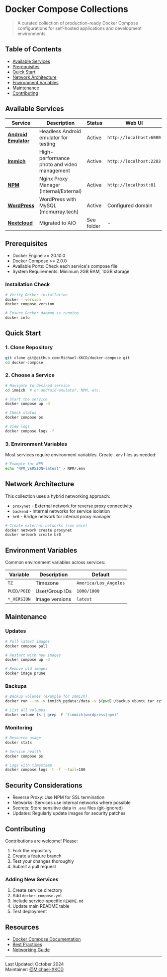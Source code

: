 # Docker Compose Collections

> A curated collection of production-ready Docker Compose configurations for self-hosted applications and development environments.

## Table of Contents

- [Available Services](#available-services)
- [Prerequisites](#prerequisites)
- [Quick Start](#quick-start)
- [Network Architecture](#network-architecture)
- [Environment Variables](#environment-variables)
- [Maintenance](#maintenance)
- [Contributing](#contributing)

## Available Services

| Service | Description | Status | Web UI |
|---------|-------------|--------|--------|
| **[Android Emulator](./android-emulator/)** | Headless Android emulator for testing | Active | `http://localhost:6080` |
| **[Immich](./immich/)** | High-performance photo and video management | Active | `http://localhost:2283` |
| **[NPM](./NPM/)** | Nginx Proxy Manager (Internal/External) | Active | `http://localhost:81` |
| **[WordPress](./wordpress/)** | WordPress with MySQL (mcmurray.tech) | Active | Configured domain |
| **[Nextcloud](./nextcloud/)** | Migrated to AIO | See folder | - |

## Prerequisites

- Docker Engine >= 20.10.0
- Docker Compose >= 2.0.0
- Available Ports: Check each service's compose file
- System Requirements: Minimum 2GB RAM, 10GB storage

### Installation Check

```bash
# Verify Docker installation
docker --version
docker compose version

# Ensure Docker daemon is running
docker info
```

## Quick Start

### 1. Clone Repository

```bash
git clone git@github.com:Michael-XKCD/docker-compose.git
cd docker-compose
```

### 2. Choose a Service

```bash
# Navigate to desired service
cd immich  # or android-emulator, NPM, etc.

# Start the service
docker compose up -d

# Check status
docker compose ps

# View logs
docker compose logs -f
```

### 3. Environment Variables

Most services require environment variables. Create `.env` files as needed:

```bash
# Example for NPM
echo "NPM_VERSION=latest" > NPM/.env
```

## Network Architecture

This collection uses a hybrid networking approach:

- `proxynet` - External network for reverse proxy connectivity
- `backend` - Internal networks for service isolation
- `br0` - Bridge network for internal proxy manager

```bash
# Create external networks (run once)
docker network create proxynet
docker network create br0
```

## Environment Variables

Common environment variables across services:

| Variable | Description | Default |
|----------|-------------|----------|
| `TZ` | Timezone | `America/Los_Angeles` |
| `PUID/PGID` | User/Group IDs | `1000/1000` |
| `*_VERSION` | Image versions | `latest` |

## Maintenance

### Updates

```bash
# Pull latest images
docker compose pull

# Restart with new images
docker compose up -d

# Remove old images
docker image prune
```

### Backups

```bash
# Backup volumes (example for Immich)
docker run --rm -v immich_pgdata:/data -v $(pwd):/backup ubuntu tar czf /backup/immich-backup.tar.gz /data

# List all volumes
docker volume ls | grep -E '(immich|wordpress|npm)'
```

### Monitoring

```bash
# Resource usage
docker stats

# Service health
docker compose ps

# Logs with timestamp
docker compose logs -t -f --tail=100
```

## Security Considerations

- Reverse Proxy: Use NPM for SSL termination
- Networks: Services use internal networks where possible
- Secrets: Store sensitive data in `.env` files (git-ignored)
- Updates: Regularly update images for security patches

## Contributing

Contributions are welcome! Please:

1. Fork the repository
2. Create a feature branch
3. Test your changes thoroughly
4. Submit a pull request

### Adding New Services

1. Create service directory
2. Add `docker-compose.yml`
3. Include service-specific `README.md`
4. Update main README table
5. Test deployment

## Resources

- [Docker Compose Documentation](https://docs.docker.com/compose/)
- [Best Practices](https://docs.docker.com/develop/best-practices/)
- [Networking Guide](https://docs.docker.com/network/)

---

Last Updated: October 2024  
Maintainer: [@Michael-XKCD](https://github.com/Michael-XKCD)
